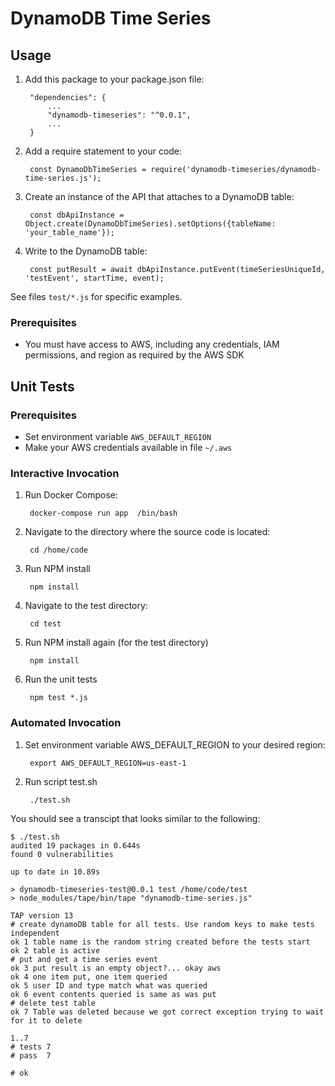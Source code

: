 # DynamoDB Time Series

## Usage

1. Add this package to your package.json file:

        "dependencies": {
            ...
            "dynamodb-timeseries": "^0.0.1",
            ...
        }

1. Add a require statement to your code:

        const DynamoDbTimeSeries = require('dynamodb-timeseries/dynamodb-time-series.js');

1. Create an instance of the API that attaches to a DynamoDB table:

        const dbApiInstance = Object.create(DynamoDbTimeSeries).setOptions({tableName: 'your_table_name'});

1. Write to the DynamoDB table:

        const putResult = await dbApiInstance.putEvent(timeSeriesUniqueId, 'testEvent', startTime, event);


See files `test/*.js` for specific examples.


### Prerequisites
* You must have access to AWS, including any credentials, IAM permissions, and region as required by the AWS SDK


## Unit Tests

### Prerequisites
* Set environment variable `AWS_DEFAULT_REGION`
* Make your AWS credentials available in file `~/.aws`


### Interactive Invocation
1. Run Docker Compose:

        docker-compose run app  /bin/bash
        
1. Navigate to the directory where the source code is located:

        cd /home/code       

1. Run NPM install

        npm install
        
1. Navigate to the test directory:

        cd test
        
1. Run NPM install again (for the test directory)

        npm install
        
1. Run the unit tests

        npm test *.js


### Automated Invocation

1. Set environment variable AWS_DEFAULT_REGION to your desired region:

        export AWS_DEFAULT_REGION=us-east-1
        
1. Run script test.sh

        ./test.sh
        
You should see a transcipt that looks similar to the following:

```
$ ./test.sh
audited 19 packages in 0.644s
found 0 vulnerabilities

up to date in 10.89s

> dynamodb-timeseries-test@0.0.1 test /home/code/test
> node_modules/tape/bin/tape "dynamodb-time-series.js"

TAP version 13
# create dynamoDB table for all tests. Use random keys to make tests independent
ok 1 table name is the random string created before the tests start
ok 2 table is active
# put and get a time series event
ok 3 put result is an empty object?... okay aws
ok 4 one item put, one item queried
ok 5 user ID and type match what was queried
ok 6 event contents queried is same as was put
# delete test table
ok 7 Table was deleted because we got correct exception trying to wait for it to delete

1..7
# tests 7
# pass  7

# ok
```        
